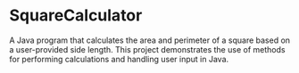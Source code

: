 # SquareCalculator
A Java program that calculates the area and perimeter of a square based on a user-provided side length. This project demonstrates the use of methods for performing calculations and handling user input in Java.
